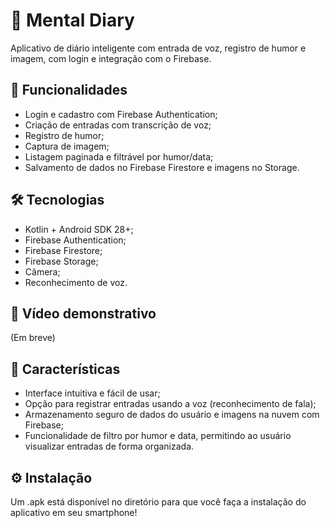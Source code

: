 # 🧠 Mental Diary
Aplicativo de diário inteligente com entrada de voz, registro de humor e imagem, com login e integração com o Firebase.

## 📱 Funcionalidades
- Login e cadastro com Firebase Authentication;
- Criação de entradas com transcrição de voz;
- Registro de humor;
- Captura de imagem;
- Listagem paginada e filtrável por humor/data;
- Salvamento de dados no Firebase Firestore e imagens no Storage.

## 🛠️ Tecnologias
- Kotlin + Android SDK 28+;
- Firebase Authentication;
- Firebase Firestore;
- Firebase Storage;
- Câmera;
- Reconhecimento de voz.

## 🎥 Vídeo demonstrativo
(Em breve)

## 🌟 Características
- Interface intuitiva e fácil de usar;
- Opção para registrar entradas usando a voz (reconhecimento de fala);
- Armazenamento seguro de dados do usuário e imagens na nuvem com Firebase;
- Funcionalidade de filtro por humor e data, permitindo ao usuário visualizar entradas de forma organizada.

## ⚙️ Instalação
Um .apk está disponível no diretório para que você faça a instalação do aplicativo em seu smartphone!
